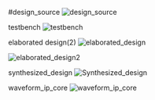 #design_source
![design_source](https://github.com/user-attachments/assets/e9a40166-16aa-4e57-873b-c38a3f202236)

testbench
![testbench](https://github.com/user-attachments/assets/ef6157e6-5141-4a08-bb68-c47a7ce859cc)

elaborated design(2)
![elaborated_design](https://github.com/user-attachments/assets/c77657ec-fdfa-4824-af58-8a0fde5ef099)

![elaborated_design2](https://github.com/user-attachments/assets/9386e7ca-f3fa-4901-bba5-b46245567e89)

synthesized_design
![Synthesized_design](https://github.com/user-attachments/assets/f8d16c66-47ac-49d5-a4a7-85f71037d421)

waveform_ip_core
![waveform_ip_core](https://github.com/user-attachments/assets/4ed98e38-d601-4155-9f81-8e4cf920ac08)
